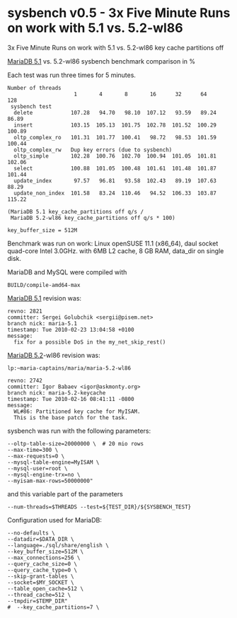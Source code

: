 
# sysbench v0.5 - 3x Five Minute Runs on work with 5.1 vs. 5.2-wl86

3x Five Minute Runs on work with 5.1 vs. 5.2-wl86 key cache partitions off


[MariaDB 5.1](../../../../../../../../release-notes/mariadb-community-server/old-releases/release-notes-mariadb-5-1-series/changes-improvements-in-mariadb-5-1.md) vs. 5.2-wl86 sysbench benchmark comparison in %


Each test was run three times for 5 minutes.


```
Number of threads
                     1       4       8       16      32      64      128
 sysbench test
  delete            107.28   94.70   98.10  107.12   93.59   89.24   86.89
  insert            103.15  105.13  101.75  102.78  101.52  100.29  100.89
  oltp_complex_ro   101.31  101.77  100.41   98.72   98.53  101.59  100.44
  oltp_complex_rw   Dup key errors (due to sysbench)
  oltp_simple       102.28  100.76  102.70  100.94  101.05  101.81  102.06
  select            100.88  101.05  100.48  101.61  101.48  101.87  101.44
  update_index       97.57   96.81   93.58  102.43   89.19  107.63   88.29
  update_non_index  101.58   83.24  110.46   94.52  106.33  103.87  115.22

(MariaDB 5.1 key_cache_partitions off q/s /
 MariaDB 5.2-wl86 key_cache_partitions off q/s * 100)

key_buffer_size = 512M
```

Benchmark was run on
work: Linux openSUSE 11.1 (x86_64), daul socket quad-core Intel 3.0GHz. with 6MB L2 cache, 8 GB RAM, data_dir on single disk.


MariaDB and MySQL were compiled with


```
BUILD/compile-amd64-max
```

[MariaDB 5.1](../../../../../../../../release-notes/mariadb-community-server/old-releases/release-notes-mariadb-5-1-series/changes-improvements-in-mariadb-5-1.md) revision was:


```
revno: 2821
committer: Sergei Golubchik <sergii@pisem.net>
branch nick: maria-5.1
timestamp: Tue 2010-02-23 13:04:58 +0100
message:
  fix for a possible DoS in the my_net_skip_rest()
```

[MariaDB 5.2](../../../../../../../../release-notes/mariadb-community-server/old-releases/release-notes-mariadb-5-2-series/changes-improvements-in-mariadb-5-2.md)-wl86 revision was:


```
lp:~maria-captains/maria/maria-5.2-wl86

revno: 2742
committer: Igor Babaev <igor@askmonty.org>
branch nick: maria-5.2-keycache
timestamp: Tue 2010-02-16 08:41:11 -0800
message:
  WL#86: Partitioned key cache for MyISAM.
  This is the base patch for the task.
```

sysbench was run with the following parameters:


```
--oltp-table-size=20000000 \  # 20 mio rows
--max-time=300 \
--max-requests=0 \
--mysql-table-engine=MyISAM \
--mysql-user=root \
--mysql-engine-trx=no \
--myisam-max-rows=50000000"
```

and this variable part of the parameters


```
--num-threads=$THREADS --test=${TEST_DIR}/${SYSBENCH_TEST}
```

Configuration used for MariaDB:


```
--no-defaults \
--datadir=$DATA_DIR \
--language=./sql/share/english \
--key_buffer_size=512M \
--max_connections=256 \
--query_cache_size=0 \
--query_cache_type=0 \
--skip-grant-tables \
--socket=$MY_SOCKET \
--table_open_cache=512 \
--thread_cache=512 \
--tmpdir=$TEMP_DIR"
#  --key_cache_partitions=7 \
```

